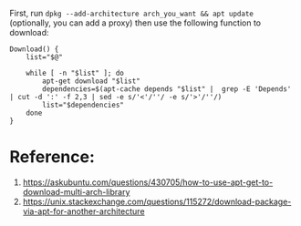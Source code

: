 First, run `dpkg --add-architecture arch_you_want && apt update` (optionally, you can add a proxy) then use the following function to download:

```
Download() {
    list="$@"

    while [ -n "$list" ]; do
        apt-get download "$list"
        dependencies=$(apt-cache depends "$list" |  grep -E 'Depends' | cut -d ':' -f 2,3 | sed -e s/'<'/''/ -e s/'>'/''/)
        list="$dependencies"
    done
}

```

# Reference:

 1. https://askubuntu.com/questions/430705/how-to-use-apt-get-to-download-multi-arch-library
 2. https://unix.stackexchange.com/questions/115272/download-package-via-apt-for-another-architecture
